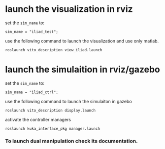 # launch the visualization in rviz

set the `sim_name` to:

    sim_name = "iliad_test";
 
use the following command to launch the visualization and use only matlab.
 
    roslaunch vito_description view_iliad.launch

# launch the simulaition in rviz/gazebo

set the `sim_name` to:
 
    sim_name = "iliad_ctrl";
 
use the following command to launch the simulaiton in gazebo
 
    roslaunch vito_description display.launch 
 
activate the controller managers
 
    roslaunch kuka_interface_pkg manager.launch

### To launch dual manipulation check its documentation.